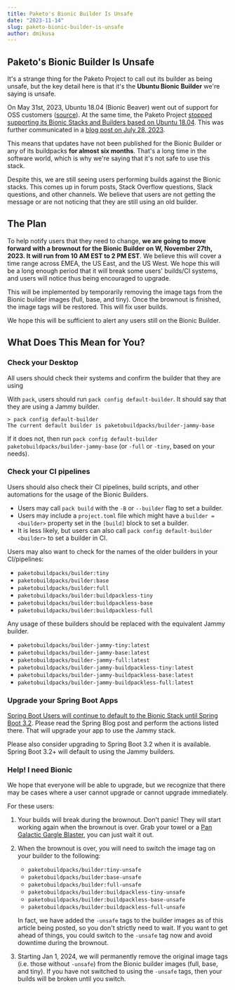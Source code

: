 ```yaml
---
title: Paketo's Bionic Builder Is Unsafe
date: "2023-11-14"
slug: paketo-bionic-builder-is-unsafe
author: dmikusa
---
```


## Paketo's Bionic Builder Is Unsafe

It's a strange thing for the Paketo Project to call out its builder as being unsafe, but the key detail here is that it's the **Ubuntu Bionic Builder** we're saying is unsafe.

On May 31st, 2023, Ubuntu 18.04 (Bionic Beaver) went out of support for OSS customers ([source](https://ubuntu.com/blog/18-04-end-of-standard-support)). At the same time, the Paketo Project [stopped supporting its Bionic Stacks and Builders based on Ubuntu 18.04](https://github.com/paketo-buildpacks/rfcs/blob/main/text/0057-bionic-eos.md). This was further communicated in a [blog post on July 28, 2023](https://blog.paketo.io/posts/bionic-eos/).

This means that updates have not been published for the Bionic Builder or any of its buildpacks **for almost six months**. That's a long time in the software world, which is why we're saying that it's not safe to use this stack.

Despite this, we are still seeing users performing builds against the Bionic stacks. This comes up in forum posts, Stack Overflow questions, Slack questions, and other channels. We believe that users are not getting the message or are not noticing that they are still using an old builder.

## The Plan

To help notify users that they need to change, **we are going to move forward with a brownout for the Bionic Builder on W, November 27th, 2023. It will run from 10 AM EST to 2 PM EST**. We believe this will cover a time range across EMEA, the US East, and the US West. We hope this will be a long enough period that it will break some users' builds/CI systems, and users will notice thus being encouraged to upgrade.

This will be implemented by temporarily removing the image tags from the Bionic builder images (full, base, and tiny). Once the brownout is finished, the image tags will be restored. This will fix user builds.

We hope this will be sufficient to alert any users still on the Bionic Builder.

## What Does This Mean for You?

### Check your Desktop

All users should check their systems and confirm the builder that they are using

With `pack`, users should run `pack config default-builder`. It should say that they are using a Jammy builder.

```
> pack config default-builder
The current default builder is paketobuildpacks/builder-jammy-base
```

If it does not, then run `pack config default-builder paketobuildpacks/builder-jammy-base` (or `-full` or `-tiny`, based on your needs).

### Check your CI pipelines

Users should also check their CI pipelines, build scripts, and other automations for the usage of the Bionic Builders. 

- Users may call `pack build` with the `-B` or `--builder` flag to set a builder. 
- Users may include a `project.toml` file which might have a `builder = <builder>` property set in the `[build]` block to set a builder.
- It is less likely, but users can also call `pack config default-builder <builder>` to set a builder in CI.

Users may also want to check for the names of the older builders in your CI/pipelines:

- `paketobuildpacks/builder:tiny`
- `paketobuildpacks/builder:base`
- `paketobuildpacks/builder:full`
- `paketobuildpacks/builder:buildpackless-tiny`
- `paketobuildpacks/builder:buildpackless-base`
- `paketobuildpacks/builder:buildpackless-full`

Any usage of these builders should be replaced with the equivalent Jammy builder.

- `paketobuildpacks/builder-jammy-tiny:latest`
- `paketobuildpacks/builder-jammy-base:latest`
- `paketobuildpacks/builder-jammy-full:latest`
- `paketobuildpacks/builder-jammy-buildpackless-tiny:latest`
- `paketobuildpacks/builder-jammy-buildpackless-base:latest`
- `paketobuildpacks/builder-jammy-buildpackless-full:latest`

### Upgrade your Spring Boot Apps

[Spring Boot Users will continue to default to the Bionic Stack until Spring Boot 3.2](https://spring.io/blog/2023/09/22/paketo-buildpacks-bionic-end-of-support). Please read the Spring Blog post and perform the actions listed there. That will upgrade your app to use the Jammy stack.

Please also consider upgrading to Spring Boot 3.2 when it is available. Spring Boot 3.2+ will default to using the Jammy builders.

### Help! I need Bionic

We hope that everyone will be able to upgrade, but we recognize that there may be cases where a user cannot upgrade or cannot upgrade immediately.

For these users:

1. Your builds will break during the brownout. Don't panic! They will start working again when the brownout is over. Grab your towel or a [Pan Galactic Gargle Blaster](https://en.wikipedia.org/wiki/Zaphod_Beeblebrox), you can just wait it out.
2. When the brownout is over, you will need to switch the image tag on your builder to the following:

   - `paketobuildpacks/builder:tiny-unsafe`
   - `paketobuildpacks/builder:base-unsafe`
   - `paketobuildpacks/builder:full-unsafe`
   - `paketobuildpacks/builder:buildpackless-tiny-unsafe`
   - `paketobuildpacks/builder:buildpackless-base-unsafe`
   - `paketobuildpacks/builder:buildpackless-full-unsafe`

    In fact, we have added the `-unsafe` tags to the builder images as of this article being posted, so you don't strictly need to wait. If you want to get ahead of things, you could switch to the `-unsafe` tag now and avoid downtime during the brownout.

3. Starting Jan 1, 2024, we will permanently remove the original image tags (i.e. those without `-unsafe`) from the Bionic builder images (full, base, and tiny). If you have not switched to using the `-unsafe` tags, then your builds will be broken until you switch.

